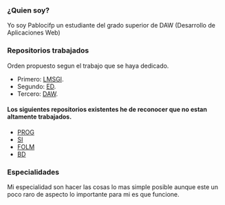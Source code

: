 ### ¿Quien soy?
Yo soy Pablocifp un estudiante del grado superior de DAW (Desarrollo de Aplicaciones Web) 
### Repositorios trabajados
Orden propuesto segun el trabajo que se haya dedicado.
- Primero: [LMSGI](https://github.com/Pablocifp/LMSGI).
- Segundo: [ED](https://github.com/Pablocifp/ED).
- Tercero: [DAW](https://github.com/Pablocifp/ED).
#### Los siguientes repositorios existentes he de reconocer que no estan altamente trabajados.
- [PROG](https://github.com/Pablocifp/PROG)
- [SI](https://github.com/Pablocifp/SI)
- [FOLM](https://github.com/Pablocifp/FOLM)
- [BD](https://github.com/Pablocifp/BD)
### Especialidades
Mi especialidad son hacer las cosas lo mas simple posible aunque este un poco raro de aspecto lo importante para mi es que funcione.
